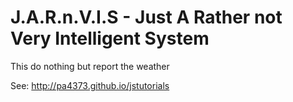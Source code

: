 # J.A.R.n.V.I.S - Just A Rather not Very Intelligent System 

This do nothing but report the weather

See: <http://pa4373.github.io/jstutorials>
